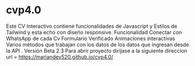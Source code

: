 # cvp4.0
Este CV Interactivo contiene funcionalidades de Javascript y Estilos de Tailwind y esta echo con diseño responsive.
Funcionalidad Conectar con WhatsApp de cada Cv Formulario Verificado 
Animaciones interactivas 
Varios métodos que trabajan con los datos de los datos que ingresan desde la API .
Versión Beta 2.3
Para abrir proyecto dirijase a la siguiente direccion 
url = https://mariandev520.github.io/cvp4.0/
